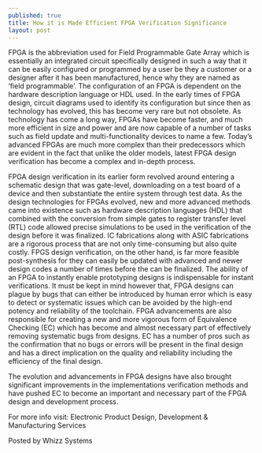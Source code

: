 ```yaml
---
published: true
title: How it is Made Efficient FPGA Verification Significance
layout: post
---
```

FPGA is the abbreviation used for Field Programmable Gate Array which is essentially an integrated circuit specifically designed in such a way that it can be easily configured or programmed by a user be they a customer or a designer after it has been manufactured, hence why they are named as ‘field programmable’. The configuration of an FPGA is dependent on the hardware description language or HDL used. In the early times of FPGA design, circuit diagrams used to identify its configuration but since then as technology has evolved, this has become very rare but not obsolete. As technology has come a long way, FPGAs have become faster, and much more efficient in size and power and are now capable of a number of tasks such as field update and multi-functionality devices to name a few. Today’s advanced FPGAs are much more complex than their predecessors which are evident in the fact that unlike the older models, latest FPGA design verification has become a complex and in-depth process.

FPGA design verification in its earlier form revolved around entering a schematic design that was gate-level, downloading on a test board of a device and then substantiate the entire system through test data. As the design technologies for FPGAs evolved, new and more advanced methods came into existence such as hardware description languages (HDL) that combined with the conversion from simple gates to register transfer level (RTL) code allowed precise simulations to be used in the verification of the design before it was finalized. IC fabrications along with ASIC fabrications are a rigorous process that are not only time-consuming but also quite costly. FPGS design verification, on the other hand, is far more feasible post-synthesis for they can easily be updated with advanced and newer design codes a number of times before the can be finalized. The ability of an FPGA to instantly enable prototyping designs is indispensable for instant verifications. It must be kept in mind however that, FPGA designs can plague by bugs that can either be introduced by human error which is easy to detect or systematic issues which can be avoided by the high-end potency and reliability of the toolchain. FPGA advancements are also responsible for creating a new and more vigorous form of Equivalence Checking (EC) which has become and almost necessary part of effectively removing systematic bugs from designs. EC has a number of pros such as the confirmation that no bugs or errors will be present in the final design and has a direct implication on the quality and reliability including the efficiency of the final design.

The evolution and advancements in FPGA designs have also brought significant improvements in the implementations verification methods and have pushed EC to become an important and necessary part of the FPGA design and development process.

For more info visit: Electronic Product Design, Development & Manufacturing Services

Posted by Whizz Systems